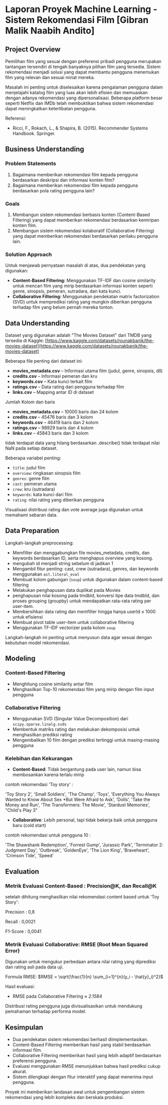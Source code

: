 # Laporan Proyek Machine Learning - Sistem Rekomendasi Film [Gibran Malik Naabih Andito]

## Project Overview

Pemilihan film yang sesuai dengan preferensi pribadi pengguna merupakan tantangan tersendiri di tengah banyaknya pilihan film yang tersedia. Sistem rekomendasi menjadi solusi yang dapat membantu pengguna menemukan film yang relevan dan sesuai minat mereka.

Masalah ini penting untuk diselesaikan karena pengalaman pengguna dalam menjelajahi katalog film yang luas akan lebih efisien dan memuaskan dengan adanya rekomendasi yang dipersonalisasi. Beberapa platform besar seperti Netflix dan IMDb telah membuktikan bahwa sistem rekomendasi dapat meningkatkan keterlibatan pengguna.

Referensi:

* Ricci, F., Rokach, L., & Shapira, B. (2015). Recommender Systems Handbook. Springer.

## Business Understanding

### Problem Statements

1. Bagaimana memberikan rekomendasi film kepada pengguna berdasarkan deskripsi dan informasi konten film?
2. Bagaimana memberikan rekomendasi film kepada pengguna berdasarkan pola rating pengguna lain?

### Goals

1. Membangun sistem rekomendasi berbasis konten (Content-Based Filtering) yang dapat memberikan rekomendasi berdasarkan kemiripan konten film.
2. Membangun sistem rekomendasi kolaboratif (Collaborative Filtering) yang dapat memberikan rekomendasi berdasarkan perilaku pengguna lain.

### Solution Approach

Untuk menjawab pernyataan masalah di atas, dua pendekatan yang digunakan:

* **Content-Based Filtering:** Menggunakan TF-IDF dan cosine similarity untuk mencari film yang mirip berdasarkan informasi konten seperti genre, sinopsis, pemeran, sutradara, dan kata kunci.
* **Collaborative Filtering:** Menggunakan pendekatan matrix factorization (SVD) untuk memprediksi rating yang mungkin diberikan pengguna terhadap film yang belum pernah mereka tonton.

## Data Understanding

Dataset yang digunakan adalah "The Movies Dataset" dari TMDB yang tersedia di Kaggle: [https://www.kaggle.com/datasets/rounakbanik/the-movies-dataset](https://www.kaggle.com/datasets/rounakbanik/the-movies-dataset)

Beberapa file penting dari dataset ini:

* **movies\_metadata.csv** – Informasi utama film (judul, genre, sinopsis, dll)
* **credits.csv** – Informasi pemeran dan kru
* **keywords.csv** – Kata kunci terkait film
* **ratings.csv** – Data rating dari pengguna terhadap film
* **links.csv** – Mapping antar ID di dataset

Jumlah Kolom dan baris

* **movies\_metadata.csv** – 10000 baris dan 24 kolom
* **credits.csv** – 45476 baris dan 3 kolom
* **keywords.csv** – 46419 baris dan 2 kolom
* **ratings.csv** – 98929 baris dan 4 kolom
* **links.csv** – 45843 baris dan 3 kolom

tidak terdapat data yang hilang berdasarkan .describe() tidak terdapat nilai NaN pada setiap dataset.

Beberapa variabel penting:

* `title`: judul film
* `overview`: ringkasan sinopsis film
* `genres`: genre film
* `cast`: pemeran utama
* `crew`: kru (sutradara)
* `keywords`: kata kunci dari film
* `rating`: nilai rating yang diberikan pengguna

Visualisasi distribusi rating dan vote average juga digunakan untuk memahami sebaran data.

## Data Preparation

Langkah-langkah preprocessing:

* Memfilter dan menggabungkan file movies\_metadata, credits, dan keywords berdasarkan ID, serta menghapus overview yang kosong.
* mengubah id menjadi string sebelum di jadikan 1
* Mengambil fitur penting: cast, crew (sutradara), genres, dan keywords menggunakan `ast.literal_eval`
* Membuat kolom gabungan (`soup`) untuk digunakan dalam content-based filtering
* Melakukan penghapusan data duplikat pada Movies
* penghapusan nilai kosong pada tmdbId, konversi tipe data tmdbId, dan proses grouping (groupby) untuk mendapatkan rata-rata rating per user-item.
* Membersihkan data rating dan memfilter hingga hanya userId ≤ 1000 untuk efisiensi
* Membuat pivot table user-item untuk collaborative filtering
* Menggunakan TF-IDF vectorizer pada kolom `soup`

Langkah-langkah ini penting untuk menyusun data agar sesuai dengan kebutuhan model rekomendasi.

## Modeling

### Content-Based Filtering

* Menghitung cosine similarity antar film
* Menghasilkan Top-10 rekomendasi film yang mirip dengan film input pengguna

### Collaborative Filtering

* Menggunakan SVD (Singular Value Decomposition) dari `scipy.sparse.linalg.svds`
* Membentuk matriks rating dan melakukan dekomposisi untuk menghasilkan prediksi rating
* Mengembalikan 10 film dengan prediksi tertinggi untuk masing-masing pengguna

### Kelebihan dan Kekurangan

* **Content-Based**: Tidak bergantung pada user lain, namun bisa membosankan karena terlalu mirip

contoh rekomendasi 'Toy story' :

'Toy Story 2', 'Small Soldiers', 'The Champ', 'Toys', 'Everything You Always Wanted to Know About Sex *But Were Afraid to Ask', 'Dolls', 'Take the Money and Run', 'The Transformers: The Movie', 'Stardust Memories', "Child's Play 3"

* **Collaborative**: Lebih personal, tapi tidak bekerja baik untuk pengguna baru (cold start)

contoh rekomendasi untuk pengguna 10 :

'The Shawshank Redemption', 'Forrest Gump', 'Jurassic Park', 'Terminator 2: Judgment Day', 'Outbreak', 'GoldenEye', 'The Lion King', 'Braveheart', 'Crimson Tide', 'Speed'

## Evaluation

### Metrik Evaluasi Content-Based : Precision@K, dan Recall@K

setelah dihitung menghasilkan nilai rekomendasi content based untuk 'Toy Story':

Precision : 0,8

Recall : 0,0021

F1-Score : 0,0041

### Metrik Evaluasi Collaborative: RMSE (Root Mean Squared Error)

Digunakan untuk mengukur perbedaan antara nilai rating yang diprediksi dan rating asli pada data uji.

Formula RMSE:
$RMSE = \sqrt{\frac{1}{n} \sum_{i=1}^{n}(y_i - \hat{y}_i)^2}$

Hasil evaluasi:

* RMSE pada Collaborative Filtering ≈ *2.1584*

Distribusi rating pengguna juga divisualisasikan untuk mendukung pemahaman terhadap performa model.

## Kesimpulan

* Dua pendekatan sistem rekomendasi berhasil diimplementasikan.
* Content-Based Filtering memberikan hasil yang stabil berdasarkan informasi film.
* Collaborative Filtering memberikan hasil yang lebih adaptif berdasarkan preferensi pengguna.
* Evaluasi menggunakan RMSE menunjukkan bahwa hasil prediksi cukup akurat.
* Sistem dilengkapi dengan fitur interaktif yang dapat menerima input pengguna.

Proyek ini memberikan landasan awal untuk pengembangan sistem rekomendasi yang lebih kompleks dan berskala produksi.
